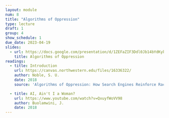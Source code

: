 ```yaml
---
layout: module
num: 8
title: "Algorithms of Oppression"
type: lecture
draft: 1
group: 4
show_schedule: 1
due_date: 2023-04-19
slides:
  - url: https://docs.google.com/presentation/d/1ZEFaZIF3Ddl0Jb14bYdKykAY0KlfAXsrIgsN3oNummg/edit?usp=sharing
    title: Algorithms of Oppression
readings:
  - title: Introduction
    url: https://canvas.northwestern.edu/files/16336322/
    author: Noble, S. U.
    date: 2018
    source: 'Algorithms of Oppression: How Search Engines Reinforce Racism'

  - title: AI, Ain't I a Woman?
    url: https://www.youtube.com/watch?v=QxuyfWoVV98
    author: Buolamwini, J.
    date: 2018
---
```


